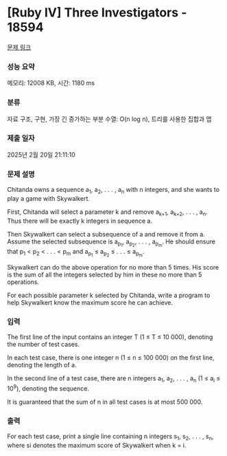 # [Ruby IV] Three Investigators - 18594 

[문제 링크](https://www.acmicpc.net/problem/18594) 

### 성능 요약

메모리: 12008 KB, 시간: 1180 ms

### 분류

자료 구조, 구현, 가장 긴 증가하는 부분 수열: O(n log n), 트리를 사용한 집합과 맵

### 제출 일자

2025년 2월 20일 21:11:10

### 문제 설명

<p>Chitanda owns a sequence a<sub>1</sub>, a<sub>2</sub>, . . . , a<sub>n</sub> with n integers, and she wants to play a game with Skywalkert.</p>

<p>First, Chitanda will select a parameter k and remove a<sub>k+1</sub>, a<sub>k+2</sub>, . . . , a<sub>n</sub>. Thus there will be exactly k integers in sequence a.</p>

<p>Then Skywalkert can select a subsequence of a and remove it from a. Assume the selected subsequence is a<sub>p<sub>1</sub></sub>, a<sub>p<sub>2</sub></sub>, . . . , a<sub>p<sub>m</sub></sub>. He should ensure that p<sub>1</sub> < p<sub>2</sub> < . . . < p<sub>m</sub> and a<sub>p<sub>1</sub></sub> ≤ a<sub>p<sub>2</sub></sub> ≤ . . . ≤ a<sub>p<sub>m</sub></sub>.</p>

<p>Skywalkert can do the above operation for no more than 5 times. His score is the sum of all the integers selected by him in these no more than 5 operations.</p>

<p>For each possible parameter k selected by Chitanda, write a program to help Skywalkert know the maximum score he can achieve.</p>

### 입력 

 <p>The first line of the input contains an integer T (1 ≤ T ≤ 10 000), denoting the number of test cases.</p>

<p>In each test case, there is one integer n (1 ≤ n ≤ 100 000) on the first line, denoting the length of a.</p>

<p>In the second line of a test case, there are n integers a<sub>1</sub>, a<sub>2</sub>, . . . , a<sub>n</sub> (1 ≤ a<sub>i</sub> ≤ 10<sup>9</sup>), denoting the sequence.</p>

<p>It is guaranteed that the sum of n in all test cases is at most 500 000.</p>

### 출력 

 <p>For each test case, print a single line containing n integers s<sub>1</sub>, s<sub>2</sub>, . . . , s<sub>n</sub>, where si denotes the maximum score of Skywalkert when k = i.</p>

